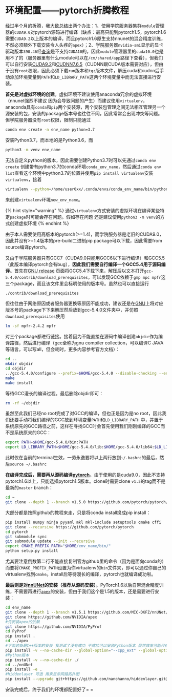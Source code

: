 # 环境配置——pytorch折腾教程

经过半个月的折腾，我大致总结出两个办法：1、使用学院服务器集群`module`管理器的`CUDA9.0`对pytorch源码进行编译（缺点：最高只能到pytorch1.5，pytorch1.6需要`CUDA9.2`以上版本的编译，而且pytorch1.6原生支持nnunet的混合精度训练，不然必须额外下载安装令人头疼的`apex`）；2、学院服务器`nvidia-smi`显示的显卡驱动版本`390.46`经[查询](https://docs.nvidia.com/deploy/cuda-compatibility/index.html)是不支持`CUDA10`的，因此`module`管理器里的`cuda10.0`也是用不了的（服务器里有什么module可以在`/cm/shared/app`路径下查看），但我们可以自行安装[CUDA9.2](https://developer.nvidia.com/cuda-92-download-archive)和[CUDNN7.6.5](https://developer.nvidia.com/rdp/cudnn-archive)（CUDNN跟CUDA版本需要对应），但由于没有`root`权限，因此必须下载`run`版本和`tgz`版本文件，解压cuda和cudnn后手动添加环境变量到`PATH`和`LD_LIBRARY_PATH`这两个环境变量中而无法直接进行安装。

**首先是对虚拟环境的创建**。虚拟环境不建议使用anaconda冗余的虚拟环境（nnunet强烈不建议 因为会导致问题的产生）而建议使用`virtualenv`，anaconda具有`conda`和`pip`两个安装源，两个安装包管理之间无法相互管理另一个源安装的包，安装的package版本号也往往不同，因此常常会出现冲突等问题。但学院服务器没有`root`权限，限制只能通过

```bash
conda env create -n env_name python=3.7 
```

安装Python3.7，而本地的是Python3.6，而

```bash
python3 -m venv env_name
```

无法自定义python的版本，因此需要创建Python3.7时可以先通过`conda env create` 创建带有python3.7的conda环境`conda_env_name`，然后通过`conda env list`查看这个环境中python3.7的位置并使用`pip install virtualenv`安装`virtualenv`，接着

```bash
virtualenv --python=/home/user0xx/.conda/envs/conda_env_name/bin/python3.7 new_env_name
```

来创建`virtualenv`环境`new_env_name`。

{% hint style="warning" %}
通过`virtualenv`方式安装的虚拟环境在编译某些特定`package`时可能会存在问题。假如存在问题 还是建议使用`python3 -m venv`的方式创建虚拟环境
{% endhint %}



由于本人需要使用高版本的pytorch\(&gt;=1.4\)，而学院服务器是老旧的CUDA9.0，因此并没有&gt;=1.4版本的pre-build二进制pip package可以下载，因此需要from source编译pytorch。

又由于学院服务器只有GCC7（CUDA9.0只能用GCC6以下进行编译）和GCC5.5（此版本编译pytorch会有bug），**因此我们需要自行编译一个GCC5.4用于源码编译**。首先在[GNU release](https://gcc.gnu.org/releases.html) 页面将GCC5.4下载下来，解压后以文本打开`gcc-5.4.0/contrib/download_prerequisites`，可以发现GCC依赖于`gmp mpc mpfr`这三个package，而且该文件里会标明使用的版本号。虽然也可以直接运行

```bash
./contrib/download_prerequisites
```

但往往由于网络原因或者服务器更换等原因不能成功，建议还是在[GNU](https://ftp.gnu.org/gnu/mpfr/)上将对应版本号的package下下来解压然后放到gcc-5.4.0文件夹中，并仿照`download_prerequisites`使用

```bash
ln -sf mpfr-2.4.2 mpfr
```

对三个package都进行链接。接着因为不能直接在源码中编译创建`objdir`作为编译路径，然后进行编译（gcc全称为gnu compiler collection，可以编译C JAVA等语言，可以写all，但会耗时，更多内容参考官方文档）：

```bash
cd ..
mkdir objdir
cd objdir
../gcc-5.4.0/configure --prefix=$HOME/gcc-5.4.0 --disable-checking --enable-languages=c,c++ --disable-multilib --enable-threads=posix
make
make install
```

等待GCC漫长的编译过程。最后删除objdir即可：

```bash
rm -rf ~/objdir
```

虽然至此我们已经no root完成了对GCC的编译，但也正是因为是no root，因此我们还要手动将我们编译的GCC放到环境变量`PATH`和`LD_LIBRARY_PATH` 中，并置于系统原先的GCC路径之前，这样在寻找GCC时会首先使用我们刚刚编译的GCC而不是系统原来的GCC：

```bash
export PATH=$HOME/gcc-5.4.0/bin:PATH
export LD_LIBRARY_PATH=$HOME/gcc-5.4.0/lib:$HOME/gcc-5.4.0/lib64:$LD_LIBRARY_PATH
```

此时仅在当前的terminal生效，一劳永逸要将以上两行放到`~/.bashrc`的最后，然后`source ~/.bashrc`



**在编译完成后，需要再从源码编译**[**pytorch**](https://github.com/pytorch/pytorch/tree/v1.5.0)。由于使用的是cuda9.0，因此不支持pytorch1.6以上，只能选择pytorch1.5版本。clone时需要clone `v1.5`的tag而不是最新的`master` branch：

```bash
cd ~
git clone --depth 1 --branch v1.5.0 https://github.com/pytorch/pytorch/
```

大部分都是按照github的教程来走，只是将conda install换成pip install：

```bash
pip install numpy ninja pyyaml mkl mkl-include setuptools cmake cffi
git clone --recursive https://github.com/pytorch/pytorch
cd pytorch
git submodule sync
git submodule update --init --recursive
export CMAKE_PREFIX_PATH="$HOME/env_name/bin/"
python setup.py install
```

尤其要注意倒数第二行不能直接复制官方github里的命令（因为是面向conda的）而要将`CMAKE_PREFIX_PATH`设置为你virtualenv的`bin`文件夹，即可以通过你自己的virtualenv找到`cmake`。install后等待漫长的编译，pytorch也就编译成功啦。



**最后则是对**[**nnUNet**](https://github.com/MIC-DKFZ/nnUNet/tree/v1.5.1)**的安装（推荐从源码安装）**。PyTorch1.6以后自带混合精度训练，不需要再进行[`apex`](https://github.com/NVIDIA/apex)的安装，但由于我们这个是1.5的版本，还是需要进行安装：

```bash
cd env_name
git clone --depth 1 --branch v1.5.1 https://github.com/MIC-DKFZ/nnUNet/
git clone https://github.com/NVIDIA/apex
#先安装apex的依赖
git clone https://github.com/NVIDIA/PyProf
cd PyProf
pip install .
cd ../apex
#下面这条是C++版本的安装 我测试了没有成功 不成功可以安装Python版本 虽然效率可能只有百分之90但也足够了
pip install -v --no-cache-dir --global-option="--cpp_ext" --global-option="--cuda_ext" ./
#Python版本
pip install -v --no-cache-dir ./
cd ../nnUNet
pip install -e .
#hiddenlayer 可选 用来显示网路拓扑图
pip install --upgrade git+https://github.com/nanohanno/hiddenlayer.git@bugfix/get_trace_graph#egg=hiddenlayer

```

安装完成后，终于我们的环境都配置好了= =





